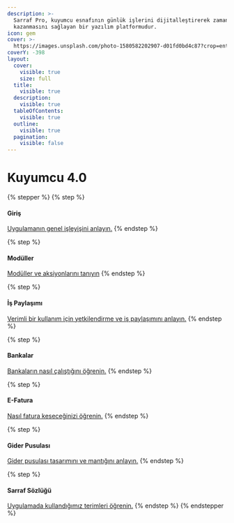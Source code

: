 ```yaml
---
description: >-
  Sarraf Pro, kuyumcu esnafının günlük işlerini dijitalleştirerek zaman
  kazanmasını sağlayan bir yazılım platformudur.
icon: gem
cover: >-
  https://images.unsplash.com/photo-1580582202907-d01fd0bd4c87?crop=entropy&cs=srgb&fm=jpg&ixid=M3wxOTcwMjR8MHwxfHNlYXJjaHwxfHxqZXdlbHJ5JTIwc3RvcmV8ZW58MHx8fHwxNzQ2Mzk2MDcyfDA&ixlib=rb-4.0.3&q=85
coverY: -398
layout:
  cover:
    visible: true
    size: full
  title:
    visible: true
  description:
    visible: true
  tableOfContents:
    visible: true
  outline:
    visible: true
  pagination:
    visible: false
---
```


# Kuyumcu 4.0

{% stepper %}
{% step %}
#### Giriş

[Uygulamanın genel işleyişini anlayın.](sarraf-101.md)
{% endstep %}

{% step %}
#### Modüller

[Modüller ve aksiyonlarını tanıyın](moduller.md)
{% endstep %}

{% step %}
#### İş Paylaşımı

[Verimli bir kullanım için yetkilendirme ve iş paylaşımını anlayın.](is-paylasimi.md)
{% endstep %}

{% step %}
#### Bankalar

[Bankaların nasıl çalıştığını öğrenin.](bankalar.md)
{% endstep %}

{% step %}
#### E-Fatura

[Nasıl fatura keseceğinizi öğrenin.](e-fatura.md)
{% endstep %}

{% step %}
#### Gider Pusulası

[Gider pusulası tasarımını ve mantığını anlayın.](gider-pusulasi.md)
{% endstep %}

{% step %}
#### Sarraf Sözlüğü

[Uygulamada kullandığımız terimleri öğrenin.](sarraf-sozlugu.md)
{% endstep %}
{% endstepper %}
